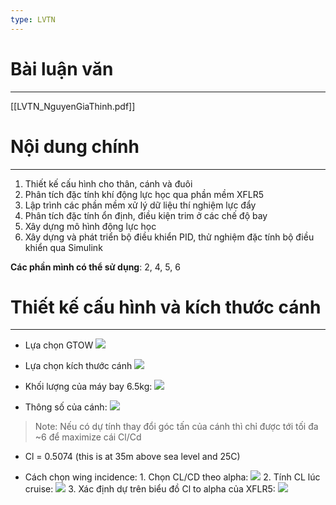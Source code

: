 ```yaml
---
type: LVTN
---
```

# Bài luận văn
---
[[LVTN_NguyenGiaThinh.pdf]]

# Nội dung chính
---
1. Thiết kế cấu hình cho thân, cánh và đuôi
2. Phân tích đặc tính khí động lực học qua phần mềm XFLR5
3. Lập trình các phần mềm xử lý dữ liệu thí nghiệm lực đẩy
4. Phân tích đặc tính ổn định, điều kiện trim ở các chế độ bay 
5. Xây dựng mô hình động lực học
6. Xây dựng và phát triển bộ điều khiển PID, thử nghiệm đặc tính bộ điều khiển qua Simulink

**Các phần mình có thể sử dụng**: 2, 4, 5, 6

# Thiết kế cấu hình và kích thước cánh
---
- Lựa chọn GTOW
![](https://i.imgur.com/x8VJTZa.png)
- Lựa chọn kích thước cánh
![](https://i.imgur.com/BlhULuv.png)

- Khối lượng của máy bay 6.5kg:
  ![](https://i.imgur.com/8K3qFSA.png)

- Thông số của cánh:
![](https://i.imgur.com/sgrPJMR.png)
>Note: Nếu có dự tính thay đổi góc tấn của cánh thì chỉ được tới tối đa ~6 để maximize cái Cl/Cd

- Cl = 0.5074 (this is at 35m above sea level and 25C)

- Cách chọn wing incidence:
	  1. Chọn CL/CD theo alpha: ![](https://i.imgur.com/uUmuhYL.png)
	  2. Tính CL lúc cruise: ![](https://i.imgur.com/4KNHYzx.png)
	  3. Xác định dự trên biểu đồ Cl to alpha của XFLR5: ![](https://i.imgur.com/bzR4oRz.png)
